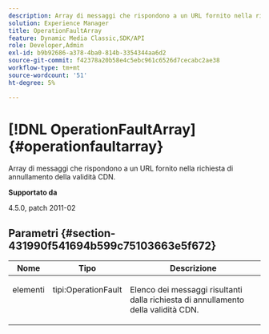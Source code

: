 ```yaml
---
description: Array di messaggi che rispondono a un URL fornito nella richiesta di annullamento della validità CDN.
solution: Experience Manager
title: OperationFaultArray
feature: Dynamic Media Classic,SDK/API
role: Developer,Admin
exl-id: b9b92686-a378-4ba0-814b-3354344aa6d2
source-git-commit: f42378a20b58e4c5ebc961c6526d7cecabc2ae38
workflow-type: tm+mt
source-wordcount: '51'
ht-degree: 5%

---
```


# [!DNL OperationFaultArray]{#operationfaultarray}

Array di messaggi che rispondono a un URL fornito nella richiesta di annullamento della validità CDN.

**Supportato da**

4.5.0, patch 2011-02

## Parametri {#section-431990f541694b599c75103663e5f672}

<table id="table_C8AEAC1759E144499557ECEBDAF740B9"> 
 <thead> 
  <tr> 
   <th class="entry"> <b> Nome</b> </th> 
   <th class="entry"> <b> Tipo</b> </th> 
   <th class="entry"> <b> Descrizione</b> </th> 
  </tr> 
 </thead>
 <tbody> 
  <tr valign="top"> 
   <td> <p> <span class="codeph"> <span class="varname"> elementi</span> </span> </p> </td> 
   <td> <p> <span class="codeph"> tipi:OperationFault</span> </p> </td> 
   <td> <p> Elenco dei messaggi risultanti dalla richiesta di annullamento della validità CDN. </p> </td> 
  </tr> 
 </tbody> 
</table>
